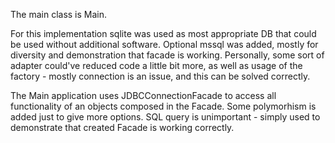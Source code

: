 The main class is Main.

For this implementation sqlite was used as most appropriate DB that could be used without additional software.
Optional mssql was added, mostly for diversity and demonstration that facade is working.
Personally, some sort of adapter could've reduced code a little bit more, as well as usage of the factory - mostly
connection is an issue, and this can be solved correctly.


The Main application uses JDBCConnectionFacade to access all functionality of an objects composed in the Facade.
Some polymorhism is added just to give more options. SQL query is unimportant - simply used to demonstrate that created
Facade is working correctly.